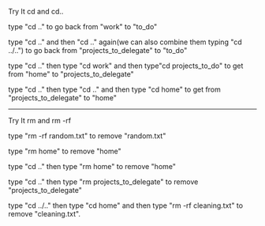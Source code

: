 Try It cd and cd..

type "cd .." to go back from "work" to "to_do"

type "cd .." and then "cd .." again(we can also combine them typing "cd ../..") to go back from "projects_to_delegate" to "to_do"

type "cd .." then type "cd work" and then type"cd projects_to_do" to get from "home" to "projects_to_delegate"

type "cd .." then type "cd .." and then type "cd home" to get from "projects_to_delegate" to "home"

_______________________________________________________________________________________________________________________________________

Try It rm and rm -rf

type "rm -rf random.txt" to remove "random.txt"

type "rm home" to remove "home"

type "cd .." then type "rm home" to remove "home"

type "cd .." then type "rm projects_to_delegate" to remove "projects_to_delegate"

type "cd ../.." then type "cd home" and then type "rm -rf cleaning.txt" to remove "cleaning.txt".

